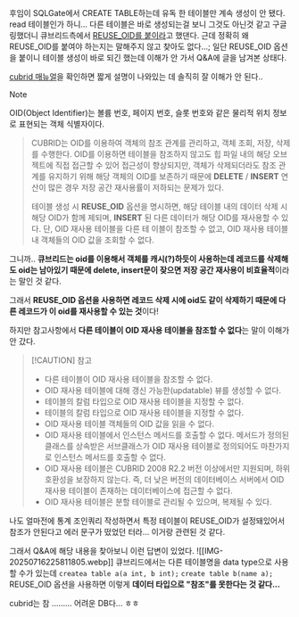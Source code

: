 후임이 SQLGate에서 CREATE TABLE하는데 유독 한 테이블만 계속 생성이 안 됐다.
read 테이블인가 하니... 다른 테이블은 바로 생성되는걸 보니 그것도 아닌것 같고 구글링했더니 
큐브리드측에서 [REUSE_OID를 붙이라](https://www.cubrid.co.kr/index.php?_filter=search&mid=qna&search_keyword=reuse_oid&search_target=comment&document_srl=3839684)고 했댄다.
근데 정확히 왜 REUSE_OID를 붙여야 하는지는 말해주지 않고 찾아도 없다...;
일단 REUSE_OID 옵션을 붙이니 테이블 생성이 바로 되긴 했는데 이해가 안 가서 Q&A에 글을 남겨본 상태다.

[cubrid 매뉴얼](https://www.cubrid.org/manual/ko/10.2/sql/schema/table_stmt.html#id2)을 확인하면 짧게 설명이 나와있는 데 솔직히 잘 이해가 안 된다..

> [!NOTE] 
OID(Object Identifier)는 볼륨 번호, 페이지 번호, 슬롯 번호와 같은 물리적 위치 정보로 표현되는 객체 식별자이다. 
> CUBRID는 OID를 이용하여 객체의 참조 관계를 관리하고, 객체 조회, 저장, 삭제를 수행한다. 
> OID를 이용하면 테이블을 참조하지 않고도 힙 파일 내의 해당 오브젝트에 직접 접근할 수 있어 접근성이 향상되지만, 객체가 삭제되더라도 참조 관계를 유지하기 위해 해당 객체의 OID를 보존하기 때문에 **DELETE** / **INSERT** 연산이 많은 경우 저장 공간 재사용률이 저하되는 문제가 있다.
> 
> 테이블 생성 시 **REUSE_OID** 옵션을 명시하면, 해당 테이블 내의 데이터 삭제 시 해당 OID가 함께 
> 제되며, **INSERT** 된 다른 데이터가 해당 OID를 재사용할 수 있다. 단, OID 재사용 테이블을 다른 테
> 이블이 참조할 수 없고, OID 재사용 테이블 내 객체들의 OID 값을 조회할 수 없다.

그니까.. **큐브리드는 oid를 이용해서 객체를 캐시(?)하듯이 사용하는데 레코드를 삭제해도 oid는 남아있기 때문에 delete, insert문이 잦으면 저장 공간 재사용이 비효율적**이라는 말인 것 같다.

그래서 **REUSE_OID 옵션을 사용하면 레코드 삭제 시에 oid도 같이 삭제하기 때문에 다른 레코드가 이 oid를 재사용할 수 있는 것**이다! 

하지만 참고사항에서 **다른 테이블이 OID 재사용 테이블을 참조할 수 없다**는 말이 이해가 안 갔다.
> [!CAUTION] 참고
> - 다른 테이블이 OID 재사용 테이블을 참조할 수 없다.
> - OID 재사용 테이블에 대해 갱신 가능한(updatable) 뷰를 생성할 수 없다.
> - 테이블의 칼럼 타입으로 OID 재사용 테이블을 지정할 수 없다.
> - 테이블의 칼럼 타입으로 OID 재사용 테이블을 지정할 수 없다.
> - OID 재사용 테이블 객체들의 OID 값을 읽을 수 없다.
> - OID 재사용 테이블에서 인스턴스 메서드를 호출할 수 없다. 메서드가 정의된 클래스를 상속받은 서브클래스가 OID 재사용 테이블로 정의되어도 마찬가지로 인스턴스 메서드를 호출할 수 없다.
> - OID 재사용 테이블은 CUBRID 2008 R2.2 버전 이상에서만 지원되며, 하위 호환성을 보장하지 않는다. 즉, 더 낮은 버전의 데이터베이스 서버에서 OID 재사용 테이블이 존재하는 데이터베이스에 접근할 수 없다.
> - OID 재사용 테이블은 분할 테이블로 관리될 수 있으며, 복제될 수 있다.

나도 얼마전에 통계 조인쿼리 작성하면서 특정 테이블이 REUSE_OID가 설정돼있어서 참조가 안된다고 에러 문구가 떴었던 터라... 이거랑 관련된 것 같다.

그래서 Q&A에 해당 내용을 찾아보니 이런 답변이 있었다.
![[IMG-20250716225811805.webp]]
큐브리드에서는 다른 테이블명을 data type으로 사용할 수가 있는데
`createa table a(a int, b int);`
`create table b(name a);`
REUSE_OID 옵션을 사용하면 이렇게 **데이터 타입으로 "참조"를 못한다는 것 같다...**

cubrid는 참 ......... 어려운 DB다... ㅎㅎ 



